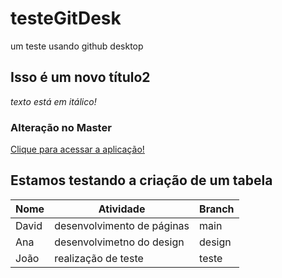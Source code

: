 # testeGitDesk
um teste usando github desktop

## Isso é um novo título2
*texto está em itálico!*

### Alteração no Master
[Clique para acessar a aplicação!](https://davidmirandar.github.io/testeGitDesk/)

## Estamos testando a criação de um tabela

Nome | Atividade | Branch
---|---|---
David|desenvolvimento de páginas|main
Ana|desenvolvimetno do design|design
João|realização de teste|teste

